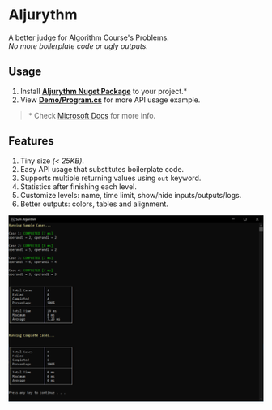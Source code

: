 # Aljurythm

A better judge for Algorithm Course's Problems.  
_No more boilerplate code or ugly outputs._

## Usage

1. Install [**Aljurythm Nuget Package**](https://www.nuget.org/packages/Aljurythm/) to your project.*  
1. View [**Demo/Program.cs**](Demo/Program.cs) for more API usage example.

> \* Check [Microsoft Docs](https://docs.microsoft.com/en-us/nuget/quickstart/install-and-use-a-package-in-visual-studio) for more info.

## Features

1. Tiny size _(< 25KB)_.
1. Easy API usage that substitutes boilerplate code.
1. Supports multiple returning values using `out` keyword.
1. Statistics after finishing each level.
1. Customize levels: name, time limit, show/hide inputs/outputs/logs.
1. Better outputs: colors, tables and alignment.

![screenshot](screenshot.png)
